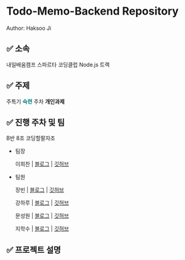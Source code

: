 # Todo-Memo-Backend Repository

Author: Haksoo Ji

## ✅ 소속

내일배움캠프 스파르타 코딩클럽 Node.js 트랙

## ✅ 주제

주특기 <span style="font-weight: bold; color: teal">숙련</span> 주차 **개인과제**

## ✅ 진행 주차 및 팀

B반 8조 코딩할팔자조

- 팀장

  이희찬 | [블로그](https://velog.io/@reggias) | [깃허브]()

- 팀원

  장빈 | [블로그](https://gorangcodingstory.tistory.com/) | [깃허브]()

  강하루 | [블로그](https://velog.io/@haru1004) | [깃허브]()

  문성원 | [블로그](https://swwcoding123.tistory.com/) | [깃허브]()

  지학수 | [블로그](https://velog.io/@mintzzz1009) | [깃허브]()

## ✅ 프로젝트 설명
